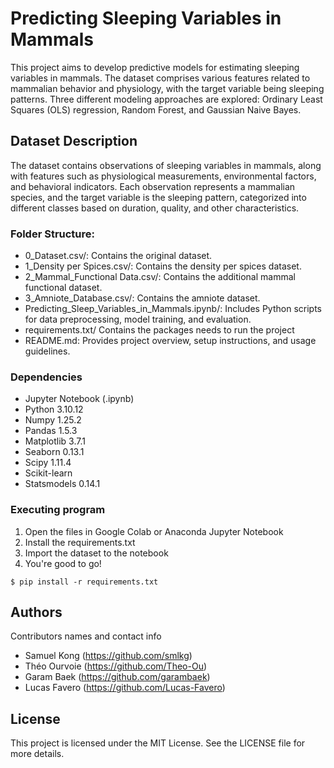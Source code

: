 # Predicting Sleeping Variables in Mammals

This project aims to develop predictive models for estimating sleeping variables in mammals. The dataset comprises various features related to mammalian behavior and physiology, with the target variable being sleeping patterns. Three different modeling approaches are explored: Ordinary Least Squares (OLS) regression, Random Forest, and Gaussian Naive Bayes.

## Dataset Description

The dataset contains observations of sleeping variables in mammals, along with features such as physiological measurements, environmental factors, and behavioral indicators. Each observation represents a mammalian species, and the target variable is the sleeping pattern, categorized into different classes based on duration, quality, and other characteristics.

### Folder Structure:

* 0_Dataset.csv/: Contains the original dataset.
* 1_Density per Spices.csv/: Contains the density per spices dataset.
* 2_Mammal_Functional Data.csv/: Contains the additional mammal functional dataset.
* 3_Amniote_Database.csv/: Contains the amniote dataset.
* Predicting_Sleep_Variables_in_Mammals.ipynb/: Includes Python scripts for data preprocessing, model training, and evaluation.
* requirements.txt/ Contains the packages needs to run the project
* README.md: Provides project overview, setup instructions, and usage guidelines.

### Dependencies

* Jupyter Notebook (.ipynb)
* Python 3.10.12
* Numpy 1.25.2
* Pandas 1.5.3
* Matplotlib 3.7.1
* Seaborn 0.13.1
* Scipy 1.11.4
* Scikit-learn 
* Statsmodels 0.14.1

### Executing program

1. Open the files in Google Colab or Anaconda Jupyter Notebook 
2. Install the requirements.txt
3. Import the dataset to the notebook 
4. You're good to go! 
```
$ pip install -r requirements.txt
```

## Authors

Contributors names and contact info

* Samuel Kong (https://github.com/smlkg)
* Théo Ourvoie (https://github.com/Theo-Ou)
* Garam Baek (https://github.com/garambaek)
* Lucas Favero (https://github.com/Lucas-Favero)

## License

This project is licensed under the MIT License. See the LICENSE file for more details.
